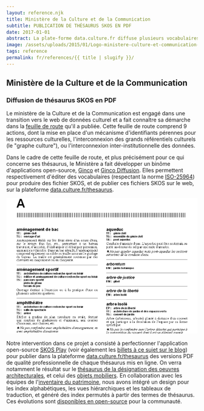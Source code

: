 ```yaml
---
layout: reference.njk
title: Ministère de la Culture et de la Communication
subtitle: PUBLICATION DE THÉSAURUS SKOS EN PDF
date: 2017-01-01
abstract: La plate-forme data.culture.fr diffuse plusieurs vocabulaires contrôlés du Ministère, notamment dans des formats PDF cliquables, générés automatiquement à partir des données SKOS.
image: /assets/uploads/2015/01/Logo-ministere-culture-et-communication-170-140-160x130.png
tags: reference
permalink: fr/references/{{ title | slugify }}/
---
```


## Ministère de la Culture et de la Communication

### Diffusion de thésaurus SKOS en PDF

Le ministère de la Culture et de la Communication est engagé dans une transition vers le web de données culturel et a fait connaître sa démarche dans la [feuille de route](http://cblog.culture.fr/projet/2013/11/07/groupe-de-travail-metadonnees-culturelles/) qu'il a publiée. Cette feuille de route comprend 9 actions, dont la mise en place d'un mécanisme d'identifiants pérennes pour les ressources culturelles, l'interconnexion des grands référentiels culturels (le "graphe culture"), ou l'interconnexion inter-institutionnelle des données.

Dans le cadre de cette feuille de route, et plus précisément pour ce qui concerne ses thésaurus, le Ministère a fait développer un binôme d'applications open-source, [Ginco](https://github.com/culturecommunication/ginco) et [Ginco Diffusion](https://github.com/culturecommunication/ginco-diff). Elles permettent respectivement d'éditer des vocabulaires (respectant la norme [ISO-25964](http://www.niso.org/schemas/iso25964/)) pour produire des fichier SKOS, et de publier ces fichiers SKOS sur le web, sur la plateforme [data.culture.fr/thesaurus](http://data.culture.fr/thesaurus/).

![screenshot scoLOMFR](/assets/uploads/2015/01/screenshot-index-alpha.png)

Notre intervention dans ce projet a consisté à perfectionner l'application open-source [SKOS Play](http://labs.sparna.fr/skos-play) (voir également les [billets à ce sujet sur le blog](http://blog.sparna.fr/category/outils/skos-play-outils/)) pour publier dans la plateforme [data.culture.fr/thesaurus](http://data.culture.fr/thesaurus/) des versions PDF de qualité professionnelle de chaque thésaurus mis en ligne. On verra notamment le résultat sur le [thésaurus de la désignation des oeuvres architecturales](http://www.inventaire.culture.gouv.fr/telechar/thesaurus_architecture_2013.pdf), et celui des [objets mobiliers](http://www.inventaire.culture.gouv.fr/telechar/thesaurus_objets_mobiliers_2014.pdf). En collaboration avec les équipes de l'[inventaire du patrimoine](http://www.inventaire.culture.gouv.fr/), nous avons intégré un design pour les index alphabétiques, les vues hiérarchiques et les tableaux de traduction, et généré des index permutés à partir des termes de thésaurus. Ces évolutions sont [disponibles en open-source](https://bitbucket.org/tfrancart//src) pour la communauté.